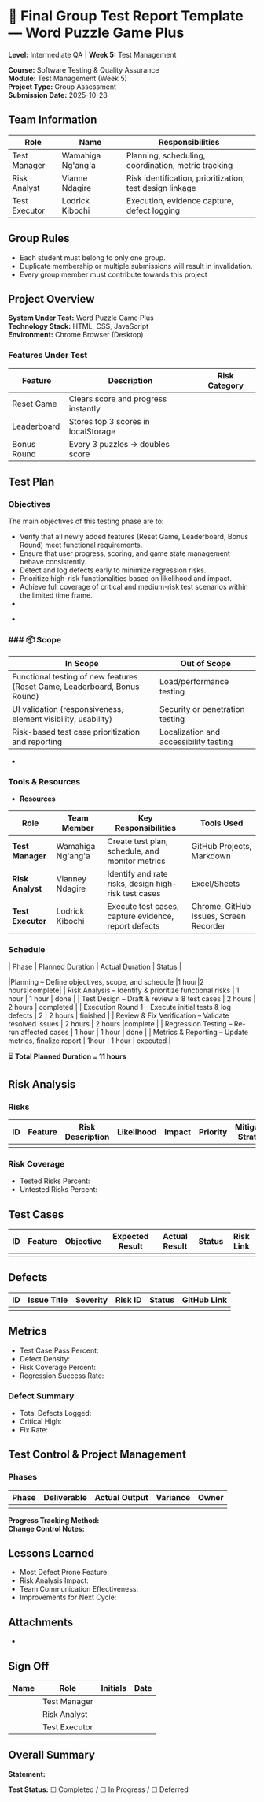 # 🧪 Final Group Test Report Template — Word Puzzle Game Plus

**Level:** Intermediate QA | **Week 5:** Test Management

**Course:** Software Testing & Quality Assurance  
**Module:** Test Management (Week 5)  
**Project Type:** Group Assessment  
**Submission Date:** 2025-10-28

## Team Information

| Role | Name | Responsibilities |
|------|------|------------------|
| Test Manager |Wamahiga Ng'ang'a| Planning, scheduling, coordination, metric tracking |
| Risk Analyst |Vianne Ndagire | Risk identification, prioritization, test design linkage |
| Test Executor |Lodrick Kibochi | Execution, evidence capture, defect logging |

## Group Rules

- Each student must belong to only one group.
- Duplicate membership or multiple submissions will result in invalidation.
- Every group member must contribute towards this project

## Project Overview

**System Under Test:** Word Puzzle Game Plus  
**Technology Stack:** HTML, CSS, JavaScript  
**Environment:** Chrome Browser (Desktop)

### Features Under Test

| Feature | Description | Risk Category |
|---------|-------------|---------------|
| Reset Game | Clears score and progress instantly | |
| Leaderboard | Stores top 3 scores in localStorage | |
| Bonus Round | Every 3 puzzles → doubles score | |

## Test Plan

### Objectives
The main objectives of this testing phase are to:

* Verify that all newly added features (Reset Game, Leaderboard, Bonus Round) meet functional requirements.
* Ensure that user progress, scoring, and game state management behave consistently.
* Detect and log defects early to minimize regression risks.
* Prioritize high-risk functionalities based on likelihood and impact.
* Achieve full coverage of critical and medium-risk test scenarios within the limited time frame.
* 


- 

### ### 📦 **Scope**

| **In Scope**                                                              | **Out of Scope**                       |
| ------------------------------------------------------------------------- | -------------------------------------- |
| Functional testing of new features (Reset Game, Leaderboard, Bonus Round) | Load/performance testing               |
| UI validation (responsiveness, element visibility, usability)             | Security or penetration testing        |
| Risk-based test case prioritization and reporting                         | Localization and accessibility testing |
- 

### Tools & Resources

- **Resources**

| **Role**          | **Team Member** | **Key Responsibilities**                             | **Tools Used**                           |
| ----------------- | --------------- | ---------------------------------------------------- | ---------------------------------------- |
| **Test Manager**  | Wamahiga Ng'ang'a     | Create test plan, schedule, and monitor metrics      | GitHub Projects, Markdown |
| **Risk Analyst**  | Vianney Ndagire | Identify and rate risks, design high-risk test cases | Excel/Sheets                             |
| **Test Executor** | Lodrick Kibochi | Execute test cases, capture evidence, report defects | Chrome, GitHub Issues, Screen Recorder   |

### Schedule

| Phase | Planned Duration | Actual Duration | Status |

|Planning – Define objectives, scope, and schedule     |1 hour|2 hours|complete|
| Risk Analysis – Identify & prioritize functional risks  | 1 hour                         | 1 hour                           | done           |
| Test Design – Draft & review ≥ 8 test cases             | 2  hours                        |   2 hours                        |    completed        |
| Execution Round 1 – Execute initial tests & log defects | 2                          | 2 hours                          |   finished         |
| Review & Fix Verification – Validate resolved issues    | 2 hours                         | 2 hours                          |complete            |
| Regression Testing – Re-run affected cases              | 1 hour                         | 1 hour                          | done           |
| Metrics & Reporting – Update metrics, finalize report   | 1hour                          |   1 hour                        |   executed         |

⏳ **Total Planned Duration = 11 hours**

## Risk Analysis

### Risks

| ID | Feature | Risk Description | Likelihood | Impact | Priority | Mitigation Strategy |
|----|---------|------------------|------------|--------|----------|---------------------|
| | | | | | | |

### Risk Coverage

- Tested Risks Percent: 
- Untested Risks Percent: 

## Test Cases

| ID | Feature | Objective | Expected Result | Actual Result | Status | Risk Link |
|----|---------|-----------|----------------|---------------|--------|-----------|
| | | | | | | |

## Defects

| ID | Issue Title | Severity | Risk ID | Status | GitHub Link |
|----|-------------|----------|---------|--------|-------------|
| | | | | | |

## Metrics

- Test Case Pass Percent: 
- Defect Density: 
- Risk Coverage Percent: 
- Regression Success Rate: 

### Defect Summary

- Total Defects Logged: 
- Critical High: 
- Fix Rate: 

## Test Control & Project Management

### Phases

| Phase | Deliverable | Actual Output | Variance | Owner |
|-------|-------------|---------------|----------|-------|
| | | | | |

**Progress Tracking Method:**  
**Change Control Notes:**

## Lessons Learned

- Most Defect Prone Feature: 
- Risk Analysis Impact: 
- Team Communication Effectiveness: 
- Improvements for Next Cycle: 

## Attachments

- 

## Sign Off

| Name | Role | Initials | Date |
|------|------|-----------|------|
| | Test Manager | | |
| | Risk Analyst | | |
| | Test Executor | | |

## Overall Summary

**Statement:** 

**Test Status:** ☐ Completed / ☐ In Progress / ☐ Deferred
